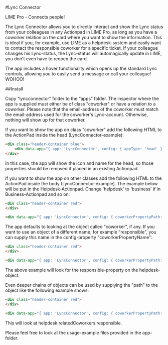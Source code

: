 #Lync Connector

LIME Pro - Connects people!

The Lync Connector allows you to directly interact and show the Lync status from your colleagues in any Actionpad in LIME Pro, as long as you have a coworker relation on the card where you want to show the information. This is ideal if you, for example, use LIME as a helpdesk-system and easily want to contact the responsible coworker for a specific ticket. If your colleague changes his Lync-status, the Lync-status will automagically update in LIME, you don't even have to reopen the card.

The app includes a hover functionality which opens up the standard Lync controls, allowing you to easily send a message or call your colleague! WOHOO!

##Install

Copy “lyncconnector” folder to the “apps” folder. The inspector where the app is supplied must either be of class "coworker" or have a relation to a coworker. Please note that the email-address of the coworker must match the email-address used for the coworker's Lync-account. Otherwise, nothing will show up for that coworker.


 If you want to show the app on class "coworker" add the following HTML to the ActionPad inside the head (LyncConnector-example):

```html
<div class="header-container blue">
    <div data-app="{ app: 'LyncConnector', config: { appType: 'head' } }"></div>
</div>
```

In this case, the app will show the icon and name for the head, so those properties should be removed if placed in an existing Actionpad.


If you want to show the app on other classes add the following HTML to the ActionPad inside the body (LyncConnector-example). The example below will be put in the Helpdesk-Actionpad. Change 'helpdesk' to 'business' if in Business-Actionpad and so on:

```html
<div class="header-container red">
</div>

<div data-app="{ app: 'LyncConnector', config: { coworkerPropertyPath: 'helpdesk' } }"></div>
```


The app defaults to looking at the object called "coworker", if any. If you want to use an object of a different name, for example "responsible", you can supply this name in the config-property "coworkerPropertyName":

```html
<div class="header-container red">
</div>

<div data-app="{ app: 'LyncConnector', config: { coworkerPropertyPath: 'helpdesk', coworkerPropertyName: 'responsible' } }"></div>
```

The above example will look for the responsible-property on the helpdesk-object.


Even deeper chains of objects can be used by supplying the "path" to the object like the following example shows:

```html
<div class="header-container red">
</div>

<div data-app="{ app: 'LyncConnector', config: { coworkerPropertyPath: 'helpdesk.relatedCoworkers', coworkerPropertyName: 'responsible' } }"></div>
```

This will look at helpdesk.relatedCoworkers.responsible.


Please feel free to look at the usage-example files provided in the app-folder.
